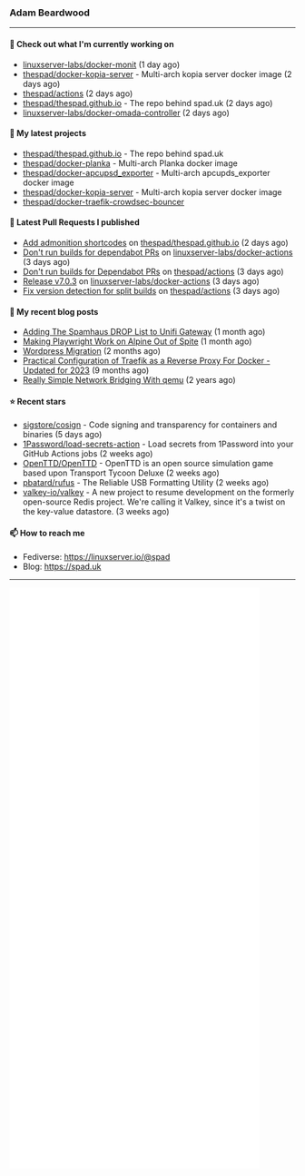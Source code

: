### Adam Beardwood
---
#### 👷 Check out what I'm currently working on

- [linuxserver-labs/docker-monit](https://github.com/linuxserver-labs/docker-monit) (1 day ago)
- [thespad/docker-kopia-server](https://github.com/thespad/docker-kopia-server) - Multi-arch kopia server docker image  (2 days ago)
- [thespad/actions](https://github.com/thespad/actions) (2 days ago)
- [thespad/thespad.github.io](https://github.com/thespad/thespad.github.io) - The repo behind spad.uk (2 days ago)
- [linuxserver-labs/docker-omada-controller](https://github.com/linuxserver-labs/docker-omada-controller) (2 days ago)

#### 🌱 My latest projects

- [thespad/thespad.github.io](https://github.com/thespad/thespad.github.io) - The repo behind spad.uk
- [thespad/docker-planka](https://github.com/thespad/docker-planka) - Multi-arch Planka docker image
- [thespad/docker-apcupsd_exporter](https://github.com/thespad/docker-apcupsd_exporter) - Multi-arch apcupds_exporter docker image
- [thespad/docker-kopia-server](https://github.com/thespad/docker-kopia-server) - Multi-arch kopia server docker image 
- [thespad/docker-traefik-crowdsec-bouncer](https://github.com/thespad/docker-traefik-crowdsec-bouncer)

#### 🔨 Latest Pull Requests I published

- [Add admonition shortcodes](https://github.com/thespad/thespad.github.io/pull/14) on [thespad/thespad.github.io](https://github.com/thespad/thespad.github.io) (2 days ago)
- [Don&#39;t run builds for dependabot PRs](https://github.com/linuxserver-labs/docker-actions/pull/115) on [linuxserver-labs/docker-actions](https://github.com/linuxserver-labs/docker-actions) (3 days ago)
- [Don&#39;t run builds for Dependabot PRs](https://github.com/thespad/actions/pull/105) on [thespad/actions](https://github.com/thespad/actions) (3 days ago)
- [Release v7.0.3](https://github.com/linuxserver-labs/docker-actions/pull/114) on [linuxserver-labs/docker-actions](https://github.com/linuxserver-labs/docker-actions) (3 days ago)
- [Fix version detection for split builds](https://github.com/thespad/actions/pull/104) on [thespad/actions](https://github.com/thespad/actions) (3 days ago)

#### 📜 My recent blog posts

- [Adding The Spamhaus DROP List to Unifi Gateway](https://www.spad.uk/posts/adding-spamhaus-drop-list-to-unifi-gateway/) (1 month ago)
- [Making Playwright Work on Alpine Out of Spite](https://www.spad.uk/posts/making-playwright-work-on-alpine-out-of-spite/) (1 month ago)
- [Wordpress Migration](https://www.spad.uk/posts/wordpress-migration/) (2 months ago)
- [Practical Configuration of Traefik as a Reverse Proxy For Docker - Updated for 2023](https://www.spad.uk/posts/practical-configuration-of-traefik-as-a-reverse-proxy-for-docker-updated-for-2023/) (9 months ago)
- [Really Simple Network Bridging With qemu](https://www.spad.uk/posts/really-simple-network-bridging-with-qemu/) (2 years ago)

#### ⭐ Recent stars

- [sigstore/cosign](https://github.com/sigstore/cosign) - Code signing and transparency for containers and binaries (5 days ago)
- [1Password/load-secrets-action](https://github.com/1Password/load-secrets-action) - Load secrets from 1Password into your GitHub Actions jobs (2 weeks ago)
- [OpenTTD/OpenTTD](https://github.com/OpenTTD/OpenTTD) - OpenTTD is an open source simulation game based upon Transport Tycoon Deluxe (2 weeks ago)
- [pbatard/rufus](https://github.com/pbatard/rufus) - The Reliable USB Formatting Utility (2 weeks ago)
- [valkey-io/valkey](https://github.com/valkey-io/valkey) - A new project to resume development on the formerly open-source Redis project. We&#39;re calling it Valkey, since it&#39;s a twist on the key-value datastore. (3 weeks ago)

#### 📫 How to reach me
- Fediverse: https://linuxserver.io/@spad
- Blog: https://spad.uk
---
<img src="https://raw.githubusercontent.com/thespad/thespad/main/github-metrics.svg">
